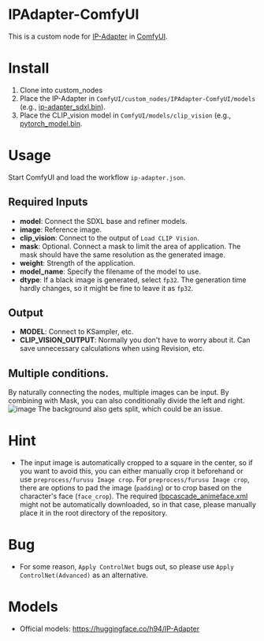 # IPAdapter-ComfyUI 
This is a custom node for [IP-Adapter](https://github.com/tencent-ailab/IP-Adapter) in [ComfyUI](https://github.com/comfyanonymous/ComfyUI).

# Install

1. Clone into custom_nodes
2. Place the IP-Adapter in `ComfyUI/custom_nodes/IPAdapter-ComfyUI/models` (e.g., [ip-adapter_sdxl.bin](https://huggingface.co/h94/IP-Adapter/blob/main/sdxl_models/ip-adapter_sdxl.bin)).
3. Place the CLIP_vision model in `ComfyUI/models/clip_vision` (e.g., [pytorch_model.bin]([https://huggingface.co/h94/IP-Adapter/blob/main/models/image_encoder/pytorch_model.bin](https://huggingface.co/h94/IP-Adapter/blob/main/sdxl_models/image_encoder/pytorch_model.bin)).

# Usage
Start ComfyUI and load the workflow `ip-adapter.json`.

## Required Inputs
+ **model**: Connect the SDXL base and refiner models.
+ **image**: Reference image.
+ **clip_vision**: Connect to the output of `Load CLIP Vision`.
+ **mask**: Optional. Connect a mask to limit the area of application. The mask should have the same resolution as the generated image.
+ **weight**: Strength of the application.
+ **model_name**: Specify the filename of the model to use.
+ **dtype**: If a black image is generated, select `fp32`. The generation time hardly changes, so it might be fine to leave it as `fp32`.

## Output
+ **MODEL**: Connect to KSampler, etc.
+ **CLIP_VISION_OUTPUT**: Normally you don't have to worry about it. Can save unnecessary calculations when using Revision, etc.

## Multiple conditions.
By naturally connecting the nodes, multiple images can be input. By combining with Mask, you can also conditionally divide the left and right.
![image](https://github.com/laksjdjf/IPAdapter-ComfyUI/assets/22386664/c2282aee-ab98-488d-936e-1787994e957f)
The background also gets split, which could be an issue.

# Hint
+ The input image is automatically cropped to a square in the center, so if you want to avoid this, you can either manually crop it beforehand or use `preprocess/furusu Image crop`. For `preprocess/furusu Image crop`, there are options to pad the image (`padding`) or to crop based on the character's face (`face_crop`). The required [lbpcascade_animeface.xml](https://github.com/nagadomi/lbpcascade_animeface) might not be automatically downloaded, so in that case, please manually place it in the root directory of the repository.

# Bug
+ For some reason, `Apply ControlNet` bugs out, so please use `Apply ControlNet(Advanced)` as an alternative.

# Models
+ Official models: https://huggingface.co/h94/IP-Adapter
